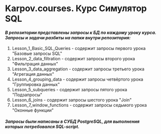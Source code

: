 # Karpov.courses. Курс Симулятор SQL
#### *В репозитории представлены запросы к БД по каждому уроку курса. Запросы и задачи разбиты на папки внутри репозитория:* #
1. Lesson_1_Basic_SQL_Queries - содержит запросы первого урока "Базовые запросы SQL"
2. Lesson_2_data_filtration - содержит запросы второго урока "Фильтрация данных"
3. Lesson_3_data_aggregation - содержит запросы третьего урока "Агрегация данных"
4. Lesson_4_grouping_data - содержит запросы четвёртого урока "Группировка данных"
5. Lesson_5_subqueries - содержит запросы пятого урока "Подзапросы"
6. Lesson_6_joins - содержит запросы шестого урока "Join"
7. Lesson_7_window_functions - содержит запросы седьмого урока "Оконные функции"
#### *Запросы были написаны в СУБД PostgreSQL, для выполнения которых потребовался SQL-script.* #
